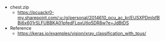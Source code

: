 - chest.zip
  - https://pcuackr0-my.sharepoint.com/:u:/g/personal/2014610_pcu_ac_kr/EUSXPDmlsfBBj6x601rSLFUBBKA01pfedFLpxUtIq5DR8w?e=JdBtDS
- Reference
  - https://keras.io/examples/vision/xray_classification_with_tpus/